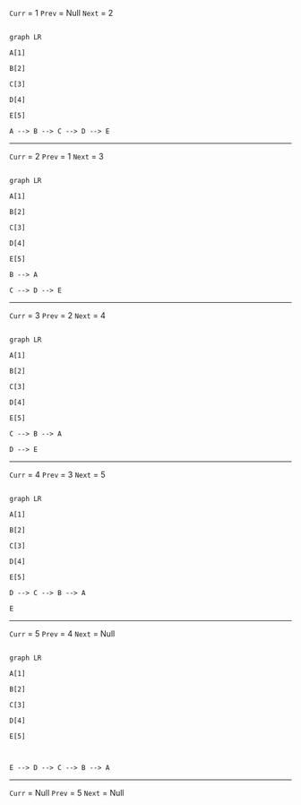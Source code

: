 `Curr` = 1
`Prev` = Null
`Next` = 2

```mermaid

graph LR

A[1]

B[2]

C[3]

D[4]

E[5]

A --> B --> C --> D --> E

```
---

`Curr` = 2
`Prev` = 1
`Next` = 3

```mermaid

graph LR

A[1]

B[2]

C[3]

D[4]

E[5]

B --> A

C --> D --> E

```
---
`Curr` = 3
`Prev` = 2
`Next` = 4

```mermaid

graph LR

A[1]

B[2]

C[3]

D[4]

E[5]

C --> B --> A

D --> E

```
---
`Curr` = 4
`Prev` = 3
`Next` = 5

```mermaid

graph LR

A[1]

B[2]

C[3]

D[4]

E[5]

D --> C --> B --> A

E

```
---
`Curr` = 5
`Prev` = 4
`Next` = Null

```mermaid

graph LR

A[1]

B[2]

C[3]

D[4]

E[5]

  

E --> D --> C --> B --> A

```
---
`Curr` = Null
`Prev` = 5
`Next` = Null
